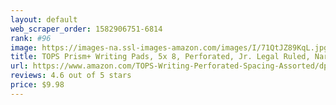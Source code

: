 ```yaml
---
layout: default 
﻿web_scraper_order: 1582906751-6814
rank: #96
image: https://images-na.ssl-images-amazon.com/images/I/71QtJZ89KqL.jpg
title: TOPS Prism+ Writing Pads, 5x 8, Perforated, Jr. Legal Ruled, Narrow 1/4 Spacing, Assorted…
url: https://www.amazon.com/TOPS-Writing-Perforated-Spacing-Assorted/dp/B002BYKKUS/ref=zg_mw_office-products_96?_encoding=UTF8&psc=1&refRID=Y9VNBM18FDP0BQYNCJ3S
reviews: 4.6 out of 5 stars
price: $9.98 
---
```

